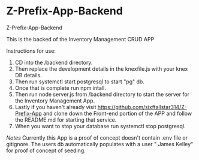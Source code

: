 # Z-Prefix-App-Backend
Z-Prefix-App-Backend

This is the backed of the Inventory Management CRUD APP 

Instructions for use: 
1. CD into the /backend directory. 
2. Then replace the development details in the knexfile.js with your knex DB details. 
3. Then run systemctl start postgresql to start "pg" db.
4. Once that is complete run npm intall. 
5. Then run node server.js from /backend directory to start the server for the Inventory Management App. 
6. Lastly if you haven't already visit https://github.com/sixftallstar314/Z-Prefix-App and clone down the Front-end portion 
of the APP and follow the README.md for starting that service. 
7. When you want to stop your database run systemctl stop postgresql.


*Notes*
Currently this App is a proof of concept doesn't contain .env file or gitignore. The users db automatically populates with a user " James Kelley" for proof of concept of seeding. 
